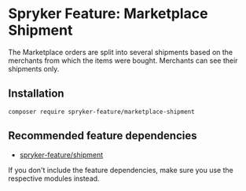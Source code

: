 # Spryker Feature: Marketplace Shipment

The Marketplace orders are split into several shipments based on the merchants from which the items were bought.  Merchants can see their shipments only.

## Installation

```
composer require spryker-feature/marketplace-shipment
```

## Recommended feature dependencies
- [spryker-feature/shipment](https://github.com/spryker-feature/shipment)

If you don't include the feature dependencies, make sure you use the respective modules instead.
